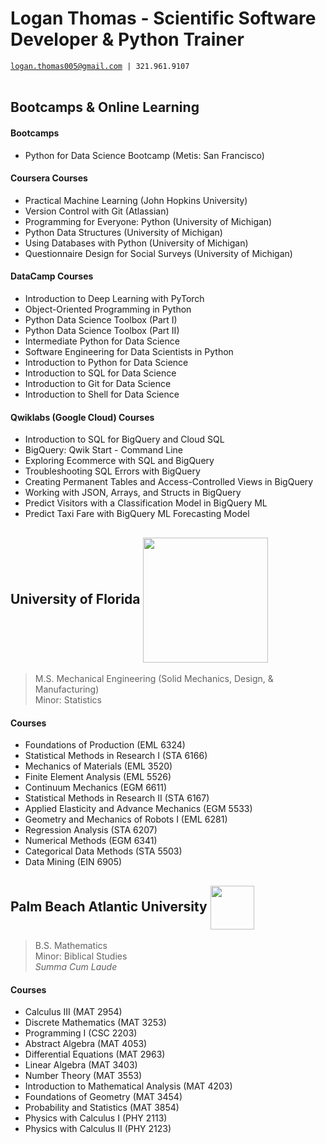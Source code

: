 # Logan Thomas - Scientific Software Developer & Python Trainer
[`logan.thomas005@gmail.com`](mailto:logan.thomas005@gmail.com)` | 321.961.9107` <br/> <br/>

## Bootcamps & Online Learning
#### Bootcamps
- Python for Data Science Bootcamp (Metis: San Francisco)

#### Coursera Courses
- Practical Machine Learning (John Hopkins University)
- Version Control with Git (Atlassian)
- Programming for Everyone: Python (University of Michigan)
- Python Data Structures (University of Michigan)
- Using Databases with Python (University of Michigan)
- Questionnaire Design for Social Surveys (University of Michigan)

#### DataCamp Courses
- Introduction to Deep Learning with PyTorch
- Object-Oriented Programming in Python
- Python Data Science Toolbox (Part I)
- Python Data Science Toolbox (Part II)
- Intermediate Python for Data Science
- Software Engineering for Data Scientists in Python
- Introduction to Python for Data Science
- Introduction to SQL for Data Science
- Introduction to Git for Data Science
- Introduction to Shell for Data Science

#### Qwiklabs (Google Cloud) Courses
- Introduction to SQL for BigQuery and Cloud SQL
- BigQuery: Qwik Start - Command Line
- Exploring Ecommerce with SQL and BigQuery
- Troubleshooting SQL Errors with BigQuery
- Creating Permanent Tables and Access-Controlled Views in BigQuery
- Working with JSON, Arrays, and Structs in BigQuery
- Predict Visitors with a Classification Model in BigQuery ML
- Predict Taxi Fare with BigQuery ML Forecasting Model

## University of Florida <img src="https://upload.wikimedia.org/wikipedia/commons/thumb/8/8e/University_of_Florida_logo.svg/1280px-University_of_Florida_logo.svg.png" align="center" width="200">
> M.S. Mechanical Engineering (Solid Mechanics, Design, & Manufacturing) <br/>
> Minor: Statistics <br/>
#### Courses
- Foundations of Production (EML 6324)
- Statistical Methods in Research I (STA 6166)
- Mechanics of Materials (EML 3520)
- Finite Element Analysis (EML 5526)
- Continuum Mechanics (EGM 6611)
- Statistical Methods in Research II (STA 6167)
- Applied Elasticity and Advance Mechanics (EGM 5533)
- Geometry and Mechanics of Robots I (EML 6281)
- Regression Analysis (STA 6207)
- Numerical Methods (EGM 6341)
- Categorical Data Methods (STA 5503)
- Data Mining (EIN 6905)


## Palm Beach Atlantic University <img src="https://pba.afford.com/Shared/GetImageForSchool?schoolId=1215&imageLocation=SCHOOL_BANNER_IMAGE" align="center" height="70"> <br/>
> B.S. Mathematics <br/>
> Minor: Biblical Studies <br/>
> *Summa Cum Laude*
#### Courses
- Calculus III (MAT 2954)
- Discrete Mathematics (MAT 3253)
- Programming I (CSC 2203)
- Abstract Algebra (MAT 4053)
- Differential Equations (MAT 2963)
- Linear Algebra (MAT 3403)
- Number Theory (MAT 3553)
- Introduction to Mathematical Analysis (MAT 4203)
- Foundations of Geometry (MAT 3454)
- Probability and Statistics (MAT 3854)
- Physics with Calculus I (PHY 2113)
- Physics with Calculus II (PHY 2123)
